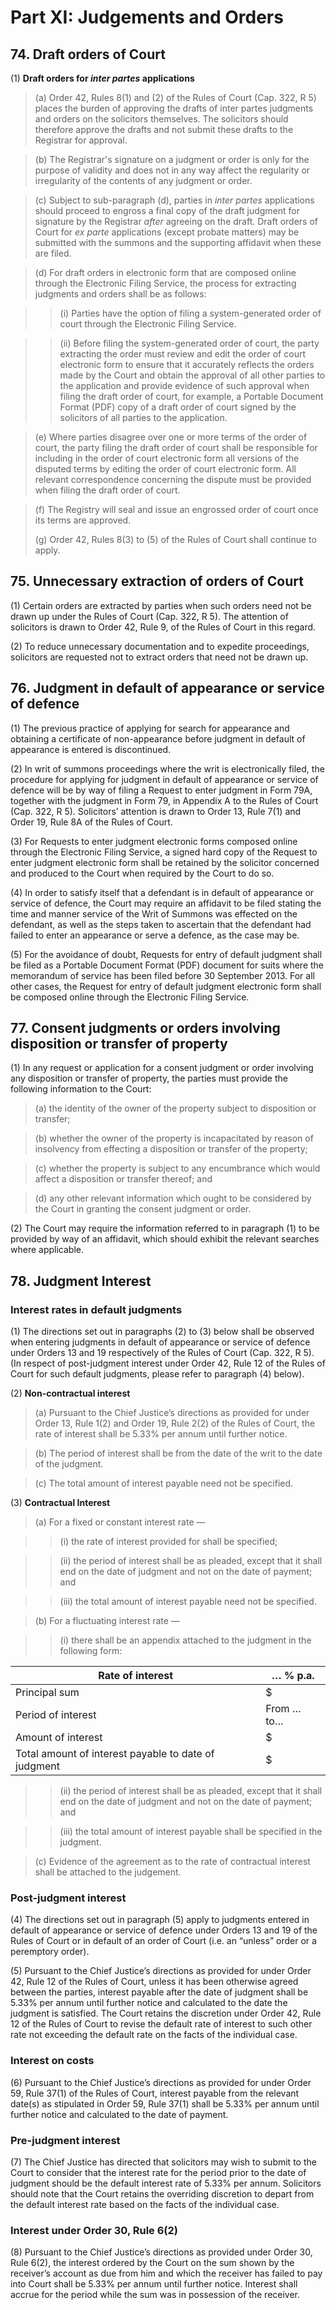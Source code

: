 # Part XI: Judgements and Orders

## 74. Draft orders of Court

(1) **Draft orders for *inter partes* applications**

> (a) Order 42, Rules 8(1) and (2) of the Rules of Court (Cap. 322, R 5) places the burden of approving the drafts of inter partes judgments and orders on the solicitors themselves. The solicitors should therefore approve the drafts and not submit these drafts to the Registrar for approval.

> (b) The Registrar's signature on a judgment or order is only for the purpose of validity and does not in any way affect the regularity or irregularity of the contents of any judgment or order.

> (c) Subject to sub-paragraph (d), parties in *inter partes* applications should proceed to engross a final copy of the draft judgment for signature by the Registrar *after* agreeing on the draft. Draft orders of Court for *ex parte* applications (except probate matters) may be submitted with the summons and the supporting affidavit when these are filed.

> (d) For draft orders in electronic form that are composed online through the Electronic Filing Service, the process for extracting judgments and orders shall be as follows:

>> (i) Parties have the option of filing a system-generated order of court through the Electronic Filing Service.

>> (ii) Before filing the system-generated order of court, the party extracting the order must review and edit the order of court electronic form to ensure that it accurately reflects the orders made by the Court and obtain the approval of all other parties to the application and provide evidence of such approval when filing the draft order of court, for example, a Portable Document Format (PDF) copy of a draft order of court signed by the solicitors of all parties to the application.

> (e) Where parties disagree over one or more terms of the order of court, the party filing the draft order of court shall be responsible for including in the order of court electronic form all versions of the disputed terms by editing the order of court electronic form. All relevant correspondence concerning the dispute must be provided when filing the draft order of court.

> (f) The Registry will seal and issue an engrossed order of court once its terms are approved.
>
> (g) Order 42, Rules 8(3) to (5) of the Rules of Court shall continue to apply.

## 75. Unnecessary extraction of orders of Court

(1) Certain orders are extracted by parties when such orders need not be drawn up under the Rules of Court (Cap. 322, R 5). The attention of solicitors is drawn to Order 42, Rule 9, of the Rules of Court in this regard.

(2) To reduce unnecessary documentation and to expedite proceedings, solicitors are requested not to extract orders that need not be drawn up.

## 76. Judgment in default of appearance or service of defence

(1) The previous practice of applying for search for appearance and obtaining a certificate of non-appearance before judgment in default of appearance is entered is discontinued.

(2) In writ of summons proceedings where the writ is electronically filed, the procedure for applying for judgment in default of appearance or service of defence will be by way of filing a Request to enter judgment in Form 79A, together with the judgment in Form 79, in Appendix A to the Rules of Court (Cap. 322, R 5). Solicitors’ attention is drawn to Order 13, Rule 7(1) and Order 19, Rule 8A of the Rules of Court.

(3) For Requests to enter judgment electronic forms composed online through the Electronic Filing Service, a signed hard copy of the Request to enter judgment electronic form shall be retained by the solicitor concerned and produced to the Court when required by the Court to do so.

(4) In order to satisfy itself that a defendant is in default of appearance or service of defence, the Court may require an affidavit to be filed stating the time and manner service of the Writ of Summons was effected on the defendant, as well as the steps taken to ascertain that the defendant had failed to enter an appearance or serve a defence, as the case may be.

(5) For the avoidance of doubt, Requests for entry of default judgment shall be filed as a Portable Document Format (PDF) document for suits where the memorandum of service has been filed before 30 September 2013. For all other cases, the Request for entry of default judgment electronic form shall be composed online through the Electronic Filing Service.

## 77. Consent judgments or orders involving disposition or transfer of property

(1) In any request or application for a consent judgment or order involving any disposition or transfer of property, the parties must provide the following information to the Court:

> (a) the identity of the owner of the property subject to disposition or transfer;

> (b) whether the owner of the property is incapacitated by reason of insolvency from effecting a disposition or transfer of the property;

> (c) whether the property is subject to any encumbrance which would affect a disposition or transfer thereof; and

> (d) any other relevant information which ought to be considered by the Court in granting the consent judgment or order.

(2) The Court may require the information referred to in paragraph (1) to be provided by way of an affidavit, which should exhibit the relevant searches where applicable.

## 78. Judgment Interest

### Interest rates in default judgments

(1) The directions set out in paragraphs (2) to (3) below shall be observed when entering judgments in default of appearance or service of defence under Orders 13 and 19 respectively of the Rules of Court (Cap. 322, R 5). (In respect of post-judgment interest under Order 42, Rule 12 of the Rules of Court for such default judgments, please refer to paragraph (4) below).

(2) **Non-contractual interest**

> (a) Pursuant to the Chief Justice’s directions as provided for under Order 13, Rule 1(2) and Order 19, Rule 2(2) of the Rules of Court, the rate of interest shall be 5.33% per annum until further notice.

> (b) The period of interest shall be from the date of the writ to the date of the judgment.

> (c) The total amount of interest payable need not be specified.

(3) **Contractual Interest**

> (a) For a fixed or constant interest rate —

>> (i) the rate of interest provided for shall be specified;

>> (ii) the period of interest shall be as pleaded, except that it shall end on the date of judgment and not on the date of payment; and

>> (iii) the total amount of interest payable need not be specified.

> (b) For a fluctuating interest rate —

>> (i) there shall be an appendix attached to the judgment in the following form:

| Rate of interest                                       | … % p.a.     |
|--------------------------------------------------------|--------------|
| Principal sum                                          | $            |
| Period of interest                                     | From … to…   |
| Amount of interest                                     | $            |
| Total amount of interest payable to date of judgment   | $            |

>> (ii) the period of interest shall be as pleaded, except that it shall end on the date of judgment and not on the date of payment; and

>> (iii) the total amount of interest payable shall be specified in the judgment.

> (c) Evidence of the agreement as to the rate of contractual interest shall be attached to the judgement.

### Post-judgment interest

(4) The directions set out in paragraph (5) apply to judgments entered in default of appearance or service of defence under Orders 13 and 19 of the Rules of Court or in default of an order of Court (i.e. an “unless” order or a peremptory order).

(5) Pursuant to the Chief Justice’s directions as provided for under Order 42, Rule 12 of the Rules of Court, unless it has been otherwise agreed between the parties, interest payable after the date of judgment shall be 5.33% per annum until further notice and calculated to the date the judgment is satisfied. The Court retains the discretion under Order 42, Rule 12 of the Rules of Court to revise the default rate of interest to such other rate not exceeding the default rate on the facts of the individual case.

### Interest on costs

(6) Pursuant to the Chief Justice’s directions as provided for under Order 59, Rule 37(1) of the Rules of Court, interest payable from the relevant date(s) as stipulated in Order 59, Rule 37(1) shall be 5.33% per annum until further notice and calculated to the date of payment.

### Pre-judgment interest

(7) The Chief Justice has directed that solicitors may wish to submit to the Court to consider that the interest rate for the period prior to the date of judgment should be the default interest rate of 5.33% per annum. Solicitors should note that the Court retains the overriding discretion to depart from the default interest rate based on the facts of the individual case.

### Interest under Order 30, Rule 6(2)

(8) Pursuant to the Chief Justice’s directions as provided under Order 30, Rule 6(2), the interest ordered by the Court on the sum shown by the receiver’s account as due from him and which the receiver has failed to pay into Court shall be 5.33% per annum until further notice. Interest shall accrue for the period while the sum was in possession of the receiver.
